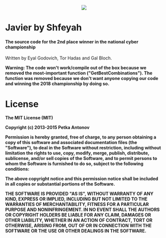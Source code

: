 <p align="center">
<img src ="https://d13yacurqjgara.cloudfront.net/users/31348/screenshots/3100932/david_holt_1x.jpg" /><br />
<a><h1>Javier by Shfeyah</h1></a>
<h4>The source code for the 2nd place winner in the national cyber championship</h4>

<span>
Written by Eyal Godovich, Tor Hadas and Gal Bloch.

<b>Warning: The code won't work/compile out of the box because we removed the most-important function ("GetBestCombinations"). 
The function was removed because we don't want anyone copying our code and winning the 2018 championship by doing so.
</span>
</p>

# License

The MIT License (MIT)

Copyright (c) 2013-2015 Petka Antonov

Permission is hereby granted, free of charge, to any person obtaining a copy
of this software and associated documentation files (the "Software"), to deal
in the Software without restriction, including without limitation the rights
to use, copy, modify, merge, publish, distribute, sublicense, and/or sell
copies of the Software, and to permit persons to whom the Software is
furnished to do so, subject to the following conditions:

The above copyright notice and this permission notice shall be included in
all copies or substantial portions of the Software.

THE SOFTWARE IS PROVIDED "AS IS", WITHOUT WARRANTY OF ANY KIND, EXPRESS OR
IMPLIED, INCLUDING BUT NOT LIMITED TO THE WARRANTIES OF MERCHANTABILITY,
FITNESS FOR A PARTICULAR PURPOSE AND NONINFRINGEMENT.  IN NO EVENT SHALL THE
AUTHORS OR COPYRIGHT HOLDERS BE LIABLE FOR ANY CLAIM, DAMAGES OR OTHER
LIABILITY, WHETHER IN AN ACTION OF CONTRACT, TORT OR OTHERWISE, ARISING FROM,
OUT OF OR IN CONNECTION WITH THE SOFTWARE OR THE USE OR OTHER DEALINGS IN
THE SOFTWARE.

